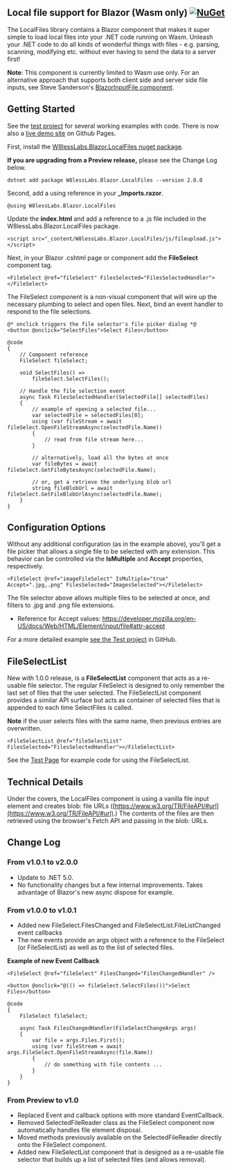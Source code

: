 ## Local file support for Blazor (Wasm only) [![NuGet](https://img.shields.io/nuget/v/W8lessLabs.Blazor.LocalFiles.svg)](https://www.nuget.org/packages/W8lessLabs.Blazor.LocalFiles/)

The LocalFiles library contains a Blazor component that makes it super simple to load local files into your .NET code running on Wasm.
Unleash your .NET code to do all kinds of wonderful things with files - e.g. parsing, scanning, modifying etc. without ever having to send the data to a server first!

**Note**: This component is currently limited to Wasm use only. For an alternative approach that supports both 
client side and server side file inputs, see Steve Sanderson's [BlazorInputFile component](http://blog.stevensanderson.com/2019/09/13/blazor-inputfile/).

## Getting Started

See the [test project](https://github.com/jburman/W8lessLabs.Blazor.LocalFiles/tree/master/test/W8lessLabs.Blazor.LocalFilesTest) for several working examples with code. 
There is now also a [live demo site](https://jburman.github.io/BlazorLocalFilesExample/) on Github Pages.

First, install the [W8lessLabs.Blazor.LocalFiles nuget package](https://www.nuget.org/packages/W8lessLabs.Blazor.LocalFiles).

**If you are upgrading from a Preview release,** please see the Change Log below.

```
dotnet add package W8lessLabs.Blazor.LocalFiles --version 2.0.0
```

Second, add a using reference in your **_Imports.razor**.

```
@using W8lessLabs.Blazor.LocalFiles
```

Update the **index.html** and add a reference to a .js file included in the W8lessLabs.Blazor.LocalFiles package.
```
<script src="_content/W8lessLabs.Blazor.LocalFiles/js/fileupload.js"></script>
```

Next, in your Blazor .cshtml page or component add the **FileSelect** component tag.


```
<FileSelect @ref="fileSelect" FilesSelected="FilesSelectedHandler"></FileSelect>
```

The FileSelect component is a non-visual component that will wire up the necessary plumbing to select and open files. Next, bind an event handler to respond to the file selections.


```
@* onclick triggers the file selector's file picker dialog *@
<button @onclick="SelectFiles">Select Files</button>

@code 
{
    // Component reference
    FileSelect fileSelect;
    
    void SelectFiles() =>
        fileSelect.SelectFiles();

    // Handle the file selection event
    async Task FilesSelectedHandler(SelectedFile[] selectedFiles)
    {
        // example of opening a selected file...
        var selectedFile = selectedFiles[0];
        using (var fileStream = await fileSelect.OpenFileStreamAsync(selectedFile.Name))
        {
            // read from file stream here...
        }

        // alternatively, load all the bytes at once
        var fileBytes = await fileSelect.GetFileBytesAsync(selectedFile.Name);
        
        // or, get a retrieve the underlying blob url
        string fileBlobUrl = await fileSelect.GetFileBlobUrlAsync(selectedFile.Name);
    }
}
```
## Configuration Options
Without any additional configuration (as in the example above), you'll get a file picker that allows a single file to be selected with any extension. This behavior can be controlled via the **IsMultiple** and **Accept** properties, respectively.

```
<FileSelect @ref="imageFileSelect" IsMultiple="true" Accept=".jpg,.png" FilesSelected="ImagesSelected"></FileSelect>
```
The file selector above allows multiple files to be selected at once, and filters to .jpg and .png file extensions.

- Reference for Accept values: https://developer.mozilla.org/en-US/docs/Web/HTML/Element/input/file#attr-accept

For a more detailed example [see the Test project](https://github.com/jburman/W8lessLabs.Blazor.LocalFiles/tree/master/test/W8lessLabs.Blazor.LocalFilesTest) in GitHub.

## FileSelectList
New with 1.0.0 release, is a **FileSelectList** component that acts as a re-usable file selector. The regular FileSelect is designed to 
only remember the last set of files that the user selected. The FileSelectList component provides a similar API surface but acts as 
container of selected files that is appended to each time SelectFiles is called.

**Note** if the user selects files with the same name, then previous entries are overwritten.

```
<FileSelectList @ref="fileSelectList" FilesSelected="FilesSelectedHandler"></FileSelectList>
```

See the [Test Page](https://raw.githubusercontent.com/jburman/W8lessLabs.Blazor.LocalFiles/master/test/W8lessLabs.Blazor.LocalFilesTest/Pages/FileList.razor) for example code for using the FileSelectList.


## Technical Details
Under the covers, the LocalFiles component is using a vanilla file input element and 
creates blob: file URLs ([https://www.w3.org/TR/FileAPI/#url](https://www.w3.org/TR/FileAPI/#url).) 
The contents of the files are then retrieved using the browser's Fetch API and passing in the blob: URLs.


## Change Log

### From v1.0.1 to v2.0.0
- Update to .NET 5.0. 
- No functionality changes but a few internal improvements. Takes advantage of Blazor's new async dispose for example.

### From v1.0.0 to v1.0.1
- Added new FileSelect.FilesChanged and FileSelectList.FileListChanged event callbacks
- The new events provide an args object with a reference to the FileSelect (or FileSelectList) as well as to
the list of selected files.

**Example of new Event Callback**
```
<FileSelect @ref="fileSelect" FilesChanged="FilesChangedHandler" />

<button @onclick="@(() => fileSelect.SelectFiles())">Select Files</button>

@code
{
    FileSelect fileSelect;

    async Task FilesChangedHandler(FileSelectChangeArgs args)
    {
        var file = args.Files.First();
        using (var fileStream = await args.FileSelect.OpenFileStreamAsync(file.Name))
        {
            // do something with file contents ...
        }
    }
}
```

### From Preview to v1.0
- Replaced Event and callback options with more standard EventCallback.
- Removed SelectedFileReader class as the FileSelect component now automatically handles file element disposal.
- Moved methods previously available on the SelectedFileReader directly onto the FileSelect component.
- Added new FileSelectList component that is designed as a re-usable file selector that builds up a list of selected files (and allows removal).
